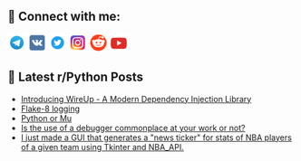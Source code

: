 ## 🔎 Connect with me:
[<img src="https://github.com/bullbesh/bullbesh/blob/main/images/Telegram.png" width="32" height="32" />](https://t.me/bullbesh)
[<img src="https://github.com/bullbesh/bullbesh/blob/main/images/VK.png" width="32" height="32" />](https://vk.com/bullbesh)
[<img src="https://github.com/bullbesh/bullbesh/blob/main/images/Twitter.png" width="32" height="32" />](https://twitter.com/bullbesh1)
[<img src="https://github.com/bullbesh/bullbesh/blob/main/images/Instagram.png" width="32" height="32" />](https://www.instagram.com/bullbesh)
[<img src="https://github.com/bullbesh/bullbesh/blob/main/images/Reddit.png" width="32" height="32" />](https://www.reddit.com/user/bullbesh)
[<img src="https://github.com/bullbesh/bullbesh/blob/main/images/YouTube.png" width="32" height="32" />](https://www.youtube.com/channel/UCtfjRs6uzgq5mfm8S06WTcg)

## 📕 Latest r/Python Posts
<!-- BLOG-POST-LIST:START -->
- [Introducing WireUp - A Modern Dependency Injection Library](https://www.reddit.com/r/Python/comments/16gadfj/introducing_wireup_a_modern_dependency_injection/)
- [Flake-8 logging](https://www.reddit.com/r/Python/comments/16ga4uw/flake8_logging/)
- [Python or Mu](https://www.reddit.com/r/Python/comments/16g7kgn/python_or_mu/)
- [Is the use of a debugger commonplace at your work or not?](https://www.reddit.com/r/Python/comments/16g1j49/is_the_use_of_a_debugger_commonplace_at_your_work/)
- [I just made a GUI that generates a &quot;news ticker&quot; for stats of NBA players of a given team using Tkinter and NBA_API.](https://www.reddit.com/r/Python/comments/16g0ye1/i_just_made_a_gui_that_generates_a_news_ticker/)
<!-- BLOG-POST-LIST:END -->

